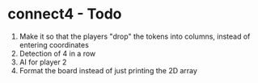 connect4 - Todo
========
1. Make it so that the players "drop" the tokens into columns, instead of entering coordinates
2. Detection of 4 in a row
3. AI for player 2
4. Format the board instead of just printing the 2D array
